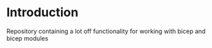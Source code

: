 # Introduction 
Repository containing a lot off functionality for working with bicep and bicep modules
